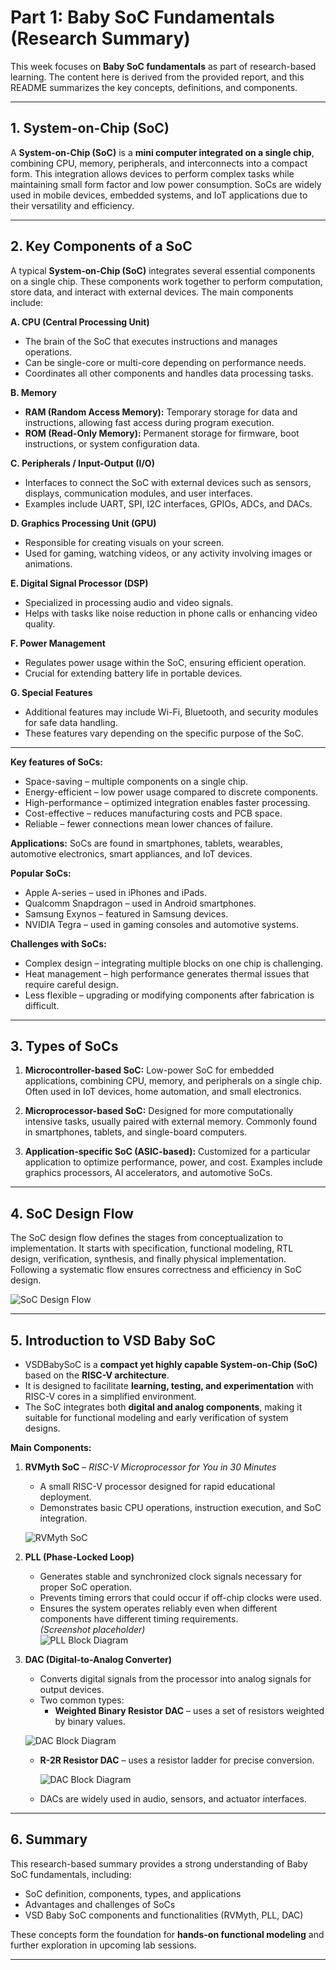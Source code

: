 # Part 1: Baby SoC Fundamentals (Research Summary)

This week focuses on **Baby SoC fundamentals** as part of research-based learning. The content here is derived from the provided report, and this README summarizes the key concepts, definitions, and components.

---

## 1. System-on-Chip (SoC)

A **System-on-Chip (SoC)** is a **mini computer integrated on a single chip**, combining CPU, memory, peripherals, and interconnects into a compact form. This integration allows devices to perform complex tasks while maintaining small form factor and low power consumption. SoCs are widely used in mobile devices, embedded systems, and IoT applications due to their versatility and efficiency.

---

## 2. Key Components of a SoC

A typical **System-on-Chip (SoC)** integrates several essential components on a single chip. These components work together to perform computation, store data, and interact with external devices. The main components include:

**A. CPU (Central Processing Unit)**  
   - The brain of the SoC that executes instructions and manages operations.  
   - Can be single-core or multi-core depending on performance needs.  
   - Coordinates all other components and handles data processing tasks.

**B. Memory**  
   - **RAM (Random Access Memory):** Temporary storage for data and instructions, allowing fast access during program execution.  
   - **ROM (Read-Only Memory):** Permanent storage for firmware, boot instructions, or system configuration data.

**C. Peripherals / Input-Output (I/O)**  
   - Interfaces to connect the SoC with external devices such as sensors, displays, communication modules, and user interfaces.  
   - Examples include UART, SPI, I2C interfaces, GPIOs, ADCs, and DACs.

**D. Graphics Processing Unit (GPU)**  
   - Responsible for creating visuals on your screen.  
   - Used for gaming, watching videos, or any activity involving images or animations.

**E. Digital Signal Processor (DSP)**  
   - Specialized in processing audio and video signals.  
   - Helps with tasks like noise reduction in phone calls or enhancing video quality.

**F. Power Management**  
   - Regulates power usage within the SoC, ensuring efficient operation.  
   - Crucial for extending battery life in portable devices.

**G. Special Features**  
   - Additional features may include Wi-Fi, Bluetooth, and security modules for safe data handling.  
   - These features vary depending on the specific purpose of the SoC.

---

**Key features of SoCs:**
- Space-saving – multiple components on a single chip.  
- Energy-efficient – low power usage compared to discrete components.  
- High-performance – optimized integration enables faster processing.  
- Cost-effective – reduces manufacturing costs and PCB space.  
- Reliable – fewer connections mean lower chances of failure.  

**Applications:** SoCs are found in smartphones, tablets, wearables, automotive electronics, smart appliances, and IoT devices.  

**Popular SoCs:**
- Apple A-series – used in iPhones and iPads.  
- Qualcomm Snapdragon – used in Android smartphones.  
- Samsung Exynos – featured in Samsung devices.  
- NVIDIA Tegra – used in gaming consoles and automotive systems.  

**Challenges with SoCs:**
- Complex design – integrating multiple blocks on one chip is challenging.  
- Heat management – high performance generates thermal issues that require careful design.  
- Less flexible – upgrading or modifying components after fabrication is difficult.

---

## 3. Types of SoCs

1. **Microcontroller-based SoC:** Low-power SoC for embedded applications, combining CPU, memory, and peripherals on a single chip. Often used in IoT devices, home automation, and small electronics.  

2. **Microprocessor-based SoC:** Designed for more computationally intensive tasks, usually paired with external memory. Commonly found in smartphones, tablets, and single-board computers.  

3. **Application-specific SoC (ASIC-based):** Customized for a particular application to optimize performance, power, and cost. Examples include graphics processors, AI accelerators, and automotive SoCs.

---

## 4. SoC Design Flow

The SoC design flow defines the stages from conceptualization to implementation. It starts with specification, functional modeling, RTL design, verification, synthesis, and finally physical implementation. Following a systematic flow ensures correctness and efficiency in SoC design.  

![SoC Design Flow](Screenshots/soc_design_flow.png)

---

## 5. Introduction to VSD Baby SoC

- VSDBabySoC is a **compact yet highly capable System-on-Chip (SoC)** based on the **RISC-V architecture**.  
- It is designed to facilitate **learning, testing, and experimentation** with RISC-V cores in a simplified environment.  
- The SoC integrates both **digital and analog components**, making it suitable for functional modeling and early verification of system designs.


**Main Components:**

1. **RVMyth SoC** – *RISC-V Microprocessor for You in 30 Minutes*  
   - A small RISC-V processor designed for rapid educational deployment.  
   - Demonstrates basic CPU operations, instruction execution, and SoC integration.  

   ![RVMyth SoC](Screenshots/vsd_babysoc.png)

2. **PLL (Phase-Locked Loop)**  
   - Generates stable and synchronized clock signals necessary for proper SoC operation.  
   - Prevents timing errors that could occur if off-chip clocks were used.  
   - Ensures the system operates reliably even when different components have different timing requirements.  
   *(Screenshot placeholder)*  
   ![PLL Block Diagram](Screenshots/pll.png)

3. **DAC (Digital-to-Analog Converter)**  
   - Converts digital signals from the processor into analog signals for output devices.  
   - Two common types:  
     - **Weighted Binary Resistor DAC** – uses a set of resistors weighted by binary values.
 
   ![DAC Block Diagram](Screenshots/Weighted_Resistor_DAC.png)  


     - **R-2R Resistor DAC** – uses a resistor ladder for precise conversion.  

        ![DAC Block Diagram](Screenshots/R-2R.png)  


   - DACs are widely used in audio, sensors, and actuator interfaces.  

---

## 6. Summary

This research-based summary provides a strong understanding of Baby SoC fundamentals, including:  
- SoC definition, components, types, and applications  
- Advantages and challenges of SoCs  
- VSD Baby SoC components and functionalities (RVMyth, PLL, DAC)  

These concepts form the foundation for **hands-on functional modeling** and further exploration in upcoming lab sessions.

---
